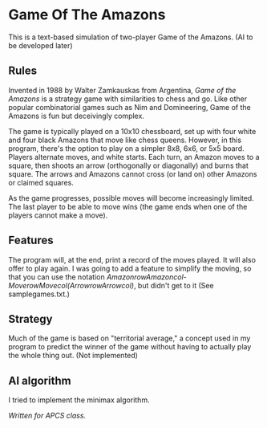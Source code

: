 # Game Of The Amazons

This is a text-based simulation of two-player Game of the Amazons. (AI to be developed later)

## Rules

Invented in 1988 by Walter Zamkauskas from Argentina, *Game of the Amazons* is a strategy game with similarities to chess and go. Like other popular combinatorial games such as Nim and Domineering, Game of the Amazons is fun but deceivingly complex.

The game is typically played on a 10x10 chessboard, set up with four white and four black Amazons that move like chess queens. However, in this program, there's the option to play on a simpler 8x8, 6x6, or 5x5 board. Players alternate moves, and white starts. Each turn, an Amazon moves to a square, then shoots an arrow (orthogonally or diagonally) and burns that square. The arrows and Amazons cannot cross (or land on) other Amazons or claimed squares. 

As the game progresses, possible moves will become increasingly limited. The last player to be able to move wins (the game ends when one of the players cannot make a move).

## Features

The program will, at the end, print a record of the moves played. It will also offer to play again. I was going to add a feature to simplify the moving, so that you can use the notation *AmazonrowAmazoncol-MoverowMovecol(ArrowrowArrowcol)*, but didn't get to it (See samplegames.txt.)

## Strategy

Much of the game is based on "territorial average," a concept used in my program to predict the winner of the game without having to actually play the whole thing out. (Not implemented)

## AI algorithm

I tried to implement the minimax algorithm.

*Written for APCS class.*
